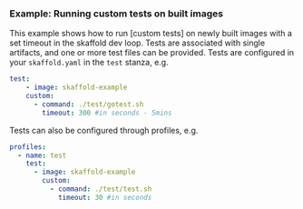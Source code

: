 ### Example: Running custom tests on built images

This example shows how to run
[custom tests]
on newly built images with a set timeout in the skaffold dev loop. Tests are associated with single
artifacts, and one or more test files can be provided. Tests are configured in
your `skaffold.yaml` in the `test` stanza, e.g.

```yaml
test:
    - image: skaffold-example
    custom:
      - command: ./test/gotest.sh
        timeout: 300 #in seconds - 5mins
```

Tests can also be configured through profiles, e.g.

```yaml
profiles:
  - name: test
    test:
      - image: skaffold-example
        custom:
          - command: ./test/test.sh
            timeout: 30 #in seconds
```
